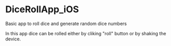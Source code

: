 # DiceRollApp_iOS
Basic app to roll dice and generate random dice numbers

In this app dice can be rolled either by cliking "roll" button or by shaking the device.

